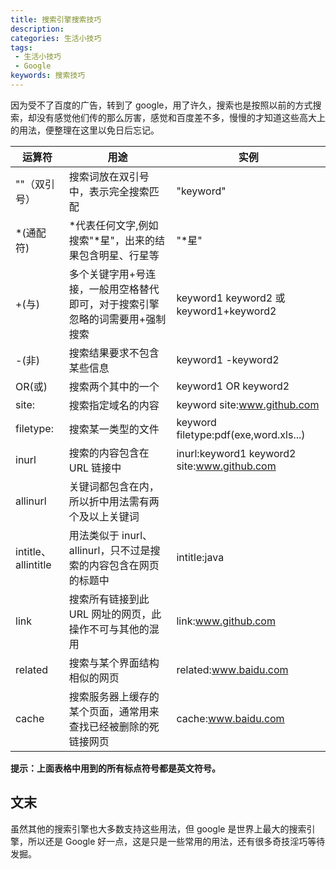 ```yaml
---
title: 搜索引擎搜索技巧
description: 
categories: 生活小技巧
tags: 
 - 生活小技巧
 - Google
keywords: 搜索技巧
---
```


因为受不了百度的广告，转到了 google，用了许久，搜索也是按照以前的方式搜索，却没有感觉他们传的那么厉害，感觉和百度差不多，慢慢的才知道这些高大上的用法，便整理在这里以免日后忘记。

<!-- more -->

| 运算符              | 用途                                                                         | 实例                                        |
| ------------------- | ---------------------------------------------------------------------------- | ------------------------------------------- |
| ""（双引号）        | 搜索词放在双引号中，表示完全搜索匹配                                         | "keyword"                                   |
| \*(通配符)          | \*代表任何文字,例如搜索"\*星"，出来的结果包含明星、行星等                    | "\*星"                                      |
| +(与)               | 多个关键字用+号连接，一般用空格替代即可，对于搜索引擎忽略的词需要用+强制搜索 | keyword1 keyword2 或 keyword1+keyword2      |
| -(非)               | 搜索结果要求不包含某些信息                                                   | keyword1 -keyword2                          |
| OR(或)              | 搜索两个其中的一个                                                           | keyword1 OR keyword2                        |
| site:               | 搜索指定域名的内容                                                           | keyword site:www.github.com                 |
| filetype:           | 搜索某一类型的文件                                                           | keyword filetype:pdf(exe,word.xls...)       |
| inurl               | 搜索的内容包含在 URL 链接中                                                  | inurl:keyword1 keyword2 site:www.github.com |
| allinurl            | 关键词都包含在内，所以折中用法需有两个及以上关键词                           |                                             |
| intitle、allintitle | 用法类似于 inurl、allinurl，只不过是搜索的内容包含在网页的标题中             | intitle:java                                |
| link                | 搜索所有链接到此 URL 网址的网页，此操作不可与其他的混用                      | link:www.github.com                         |
| related             | 搜索与某个界面结构相似的网页                                                 | related:www.baidu.com                       |
| cache               | 搜索服务器上缓存的某个页面，通常用来查找已经被删除的死链接网页               | cache:www.baidu.com                         |

**提示：上面表格中用到的所有标点符号都是英文符号。**

## 文末

虽然其他的搜索引擎也大多数支持这些用法，但 google 是世界上最大的搜索引擎，所以还是 Google 好一点，这是只是一些常用的用法，还有很多奇技淫巧等待发掘。
